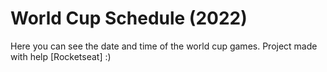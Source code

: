 # World Cup Schedule (2022)
Here you can see the date and time of the world cup games. 
Project made with help [Rocketseat] :) 
